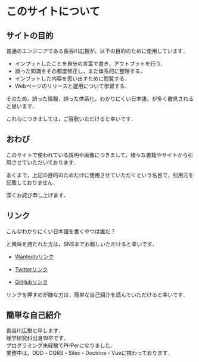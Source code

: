 # このサイトについて

## サイトの目的

普通のエンジニアである長谷川広樹が，以下の目的のために使用しています．

- インプットしたことを自分の言葉で書き，アウトプットを行う．
- 誤った知識をその都度修正し，また体系的に整理する．
- インプットした内容を思い出すために閲覧する．
- Webページのリリースと運用について学習する．

そのため，誤った情報，誤った体系化，わかりにくい日本語，が多く散見されると思います．

これらにつきましては，ご容赦いただけると幸いです．

## おわび

このサイトで使われている説明や画像につきまして，様々な書籍やサイトから引用させていただいております．

あくまで，上記の目的のためだけに使用させていただくという名目で，引用元を記載しておりません．

深くお詫び申し上げます．

## リンク

こんなわかりにくい日本語を書くやつは誰だ？

と興味を持たれた方は，SNSまでお越しいただけると幸いです．

- [Wantedlyリンク](https://www.wantedly.com/users/87009413)

- [Twitterリンク](https://twitter.com/Hiroki__IT)

- [GitHubリンク](https://github.com/Hiroki-IT)

リンクを押すのが嫌な方は，簡単な自己紹介を読んでいただけると幸いです．

## 簡単な自己紹介

長谷川広樹と申します．  
理学研究科出身19卒です．  
プログラミング未経験でPHPerになりました．  
業務中は，DDD・CQRS・Silex・Doctrine・Vueに携わっております.